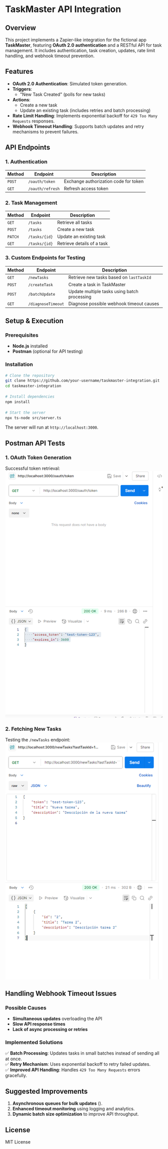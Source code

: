 # TaskMaster API Integration

## Overview
This project implements a Zapier-like integration for the fictional app **TaskMaster**, featuring **OAuth 2.0 authentication** and a RESTful API for task management. It includes authentication, task creation, updates, rate limit handling, and webhook timeout prevention.

## Features
- **OAuth 2.0 Authentication**: Simulated token generation.
- **Triggers**:
  - "New Task Created" (polls for new tasks)
- **Actions**:
  - Create a new task
  - Update an existing task (includes retries and batch processing)
- **Rate Limit Handling**: Implements exponential backoff for `429 Too Many Requests` responses.
- **Webhook Timeout Handling**: Supports batch updates and retry mechanisms to prevent failures.

## API Endpoints
### 1. Authentication
| Method | Endpoint          | Description                         |
|--------|------------------|-------------------------------------|
| `POST` | `/oauth/token`   | Exchange authorization code for token |
| `GET`  | `/oauth/refresh` | Refresh access token               |

### 2. Task Management
| Method  | Endpoint        | Description                      |
|---------|----------------|----------------------------------|
| `GET`   | `/tasks`       | Retrieve all tasks              |
| `POST`  | `/tasks`       | Create a new task               |
| `PATCH` | `/tasks/{id}`  | Update an existing task         |
| `GET`   | `/tasks/{id}`  | Retrieve details of a task      |

### 3. Custom Endpoints for Testing
| Method  | Endpoint         | Description                                   |
|---------|-----------------|-----------------------------------------------|
| `GET`   | `/newTasks`      | Retrieve new tasks based on `lastTaskId`     |
| `POST`  | `/createTask`    | Create a task in TaskMaster                  |
| `POST`  | `/batchUpdate`   | Update multiple tasks using batch processing |
| `GET`   | `/diagnoseTimeout` | Diagnose possible webhook timeout causes |

## Setup & Execution
### Prerequisites
- **Node.js** installed
- **Postman** (optional for API testing)

### Installation
```sh
# Clone the repository
git clone https://github.com/your-username/taskmaster-integration.git
cd taskmaster-integration

# Install dependencies
npm install

# Start the server
npx ts-node src/server.ts
```
The server will run at `http://localhost:3000`.

## Postman API Tests
### 1. OAuth Token Generation
Successful token retrieval:
![img.png](img.png)

### 2. Fetching New Tasks
Testing the `/newTasks` endpoint:
![img_1.png](img_1.png)
## Handling Webhook Timeout Issues
### Possible Causes
- **Simultaneous updates** overloading the API
- **Slow API response times**
- **Lack of async processing or retries**

### Implemented Solutions
✅ **Batch Processing**: Updates tasks in small batches instead of sending all at once.  
✅ **Retry Mechanism**: Uses exponential backoff to retry failed updates.  
✅ **Improved API Handling**: Handles `429 Too Many Requests` errors gracefully.

## Suggested Improvements
1. **Asynchronous queues for bulk updates** ().
2. **Enhanced timeout monitoring** using logging and analytics.
3. **Dynamic batch size optimization** to improve API throughput.



## License
MIT License
